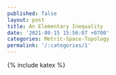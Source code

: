```yaml
---
published: false
layout: post
title: An Elementary Inequality
date: '2021-08-15 15:56:07 +0700'
categories: Metric-Space-Topology
permalink: '/:categories/1'
---
```

{% include katex %}
